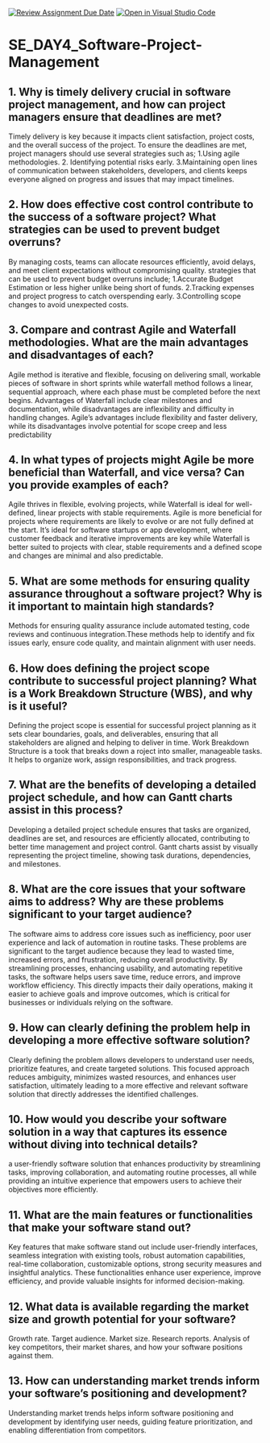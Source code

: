 [![Review Assignment Due Date](https://classroom.github.com/assets/deadline-readme-button-22041afd0340ce965d47ae6ef1cefeee28c7c493a6346c4f15d667ab976d596c.svg)](https://classroom.github.com/a/9pw6JKcu)
[![Open in Visual Studio Code](https://classroom.github.com/assets/open-in-vscode-2e0aaae1b6195c2367325f4f02e2d04e9abb55f0b24a779b69b11b9e10269abc.svg)](https://classroom.github.com/online_ide?assignment_repo_id=16228580&assignment_repo_type=AssignmentRepo)
# SE_DAY4_Software-Project-Management
## 1. Why is timely delivery crucial in software project management, and how can project managers ensure that deadlines are met?
Timely delivery is key because it impacts client satisfaction, project costs, and the overall success of the project.
To ensure the deadlines are met, project managers should use several strategies such as;
1.Using agile methodologies.
2. Identifying potential risks early.
3.Maintaining open lines of communication between stakeholders, developers, and clients keeps everyone aligned on progress and issues that may impact timelines.
## 2. How does effective cost control contribute to the success of a software project? What strategies can be used to prevent budget overruns?
By managing costs, teams can allocate resources efficiently, avoid delays, and meet client expectations without compromising quality.
strategies that can be used to prevent budget overruns include;
1.Accurate Budget Estimation or less higher unlike being short of funds.
2.Tracking expenses and project progress to catch overspending early.
3.Controlling scope changes to avoid unexpected costs.

## 3. Compare and contrast Agile and Waterfall methodologies. What are the main advantages and disadvantages of each?
Agile method is iterative and flexible, focusing on delivering small, workable pieces of software in short sprints while waterfall method follows a linear, sequential approach, where each phase  must be completed before the next begins.
Advantages of Waterfall include clear milestones and documentation, while disadvantages are inflexibility and difficulty in handling changes. Agile’s advantages include flexibility and faster delivery, while its disadvantages involve potential for scope creep and less predictability

## 4. In what types of projects might Agile be more beneficial than Waterfall, and vice versa? Can you provide examples of each?
Agile thrives in flexible, evolving projects, while Waterfall is ideal for well-defined, linear projects with stable requirements.
Agile is more beneficial for projects where requirements are likely to evolve or are not fully defined at the start. It’s ideal for software startups or app development, where customer feedback and iterative improvements are key while Waterfall is better suited to projects with clear, stable requirements and a defined scope and changes are minimal and also predictable.
## 5. What are some methods for ensuring quality assurance throughout a software project? Why is it important to maintain high standards?
Methods for ensuring quality assurance include automated testing, code reviews and continuous integration.These methods help to identify and fix issues early, ensure code quality, and maintain alignment with user needs.
## 6. How does defining the project scope contribute to successful project planning? What is a Work Breakdown Structure (WBS), and why is it useful?
Defining the project scope is essential for successful project planning as it sets clear boundaries, goals, and deliverables, ensuring that all stakeholders are aligned and helping to deliver in time.
Work Breakdown Structure is a took that breaks down a roject into smaller, manageable tasks. It helps to organize work, assign responsibilities, and track progress.
## 7. What are the benefits of developing a detailed project schedule, and how can Gantt charts assist in this process?
Developing a detailed project schedule ensures that tasks are organized, deadlines are set, and resources are efficiently allocated, contributing to better time management and project control.
Gantt charts assist by visually representing the project timeline, showing task durations, dependencies, and milestones.
## 8. What are the core issues that your software aims to address? Why are these problems significant to your target audience?
The software aims to address core issues such as inefficiency, poor user experience and lack of automation in routine tasks. These problems are significant to the target audience because they lead to wasted time, increased errors, and frustration, reducing overall productivity. By streamlining processes, enhancing usability, and automating repetitive tasks, the software helps users save time, reduce errors, and improve workflow efficiency. This directly impacts their daily operations, making it easier to achieve goals and improve outcomes, which is critical for businesses or individuals relying on the software.
## 9. How can clearly defining the problem help in developing a more effective software solution?
Clearly defining the problem allows developers to understand user needs, prioritize features, and create targeted solutions. This focused approach reduces ambiguity, minimizes wasted resources, and enhances user satisfaction, ultimately leading to a more effective and relevant software solution that directly addresses the identified challenges.
## 10. How would you describe your software solution in a way that captures its essence without diving into technical details?
a user-friendly software solution that enhances productivity by streamlining tasks, improving collaboration, and automating routine processes, all while providing an intuitive experience that empowers users to achieve their objectives more efficiently.
## 11. What are the main features or functionalities that make your software stand out?
Key features that make software stand out include user-friendly interfaces, seamless integration with existing tools, robust automation capabilities, real-time collaboration, customizable options, strong security measures and insightful analytics. These functionalities enhance user experience, improve efficiency, and provide valuable insights for informed decision-making.
## 12. What data is available regarding the market size and growth potential for your software?
Growth rate.
Target audience.
Market size.
Research reports.
Analysis of key competitors, their market shares, and how your software positions against them.
## 13. How can understanding market trends inform your software’s positioning and development?
Understanding market trends helps inform software positioning and development by identifying user needs, guiding feature prioritization, and enabling differentiation from competitors. 
